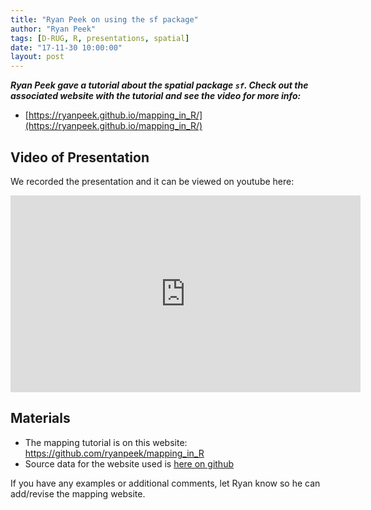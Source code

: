 ```yaml
---
title: "Ryan Peek on using the sf package"
author: "Ryan Peek"
tags: [D-RUG, R, presentations, spatial]
date: "17-11-30 10:00:00"
layout: post
---
```


**_Ryan Peek gave a tutorial about the spatial package `sf`. Check out the associated website with the tutorial and see the video for more info:_**

 - [https://ryanpeek.github.io/mapping_in_R/](https://ryanpeek.github.io/mapping_in_R/)
 
## Video of Presentation

We recorded the presentation and it can be viewed on youtube here:

<iframe width="560" height="315" src="https://www.youtube.com/embed/taY6GrZ6vzE?start=48" frameborder="0" allowfullscreen></iframe>

## Materials

 - The mapping tutorial is on this website: https://github.com/ryanpeek/mapping_in_R
 - Source data for the website used is [here on github](https://github.com/ryanpeek/mapping_in_R)
 
If you have any examples or additional comments, let Ryan know so he can add/revise the mapping website.

